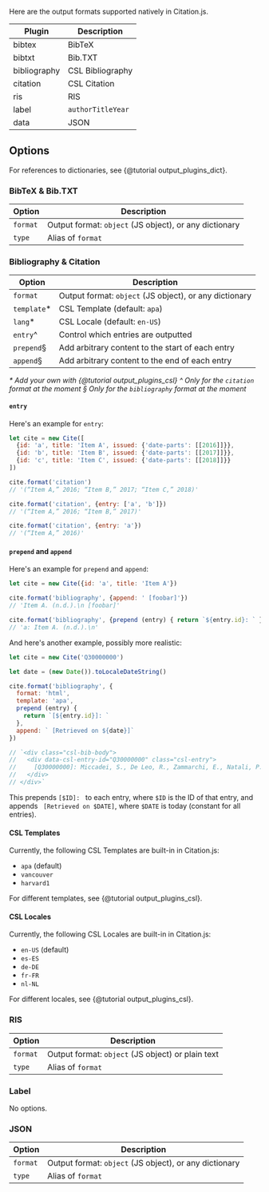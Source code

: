 Here are the output formats supported natively in Citation.js.

| Plugin | Description |
|--------|-------------|
| bibtex | BibTeX      |
| bibtxt | Bib.TXT     |
| bibliography | CSL Bibliography |
| citation | CSL Citation |
| ris    | RIS         |
| label  | `authorTitleYear` |
| data   | JSON        |

## Options

For references to dictionaries, see {@tutorial output_plugins_dict}.

### BibTeX & Bib.TXT

| Option | Description |
|--------|-------------|
| `format` | Output format: `object` (JS object), or any dictionary |
| `type` | Alias of `format` |

### Bibliography & Citation

| Option | Description |
|--------|-------------|
| `format` | Output format: `object` (JS object), or any dictionary |
| `template`* | CSL Template (default: `apa`) |
| `lang`* | CSL Locale (default: `en-US`) |
| `entry`^ | Control which entries are outputted |
| `prepend`§ | Add arbitrary content to the start of each entry |
| `append`§ | Add arbitrary content to the end of each entry |

_* Add your own with {@tutorial output_plugins_csl}_
_^ Only for the `citation` format at the moment_
_§ Only for the `bibliography` format at the moment_

#### `entry`

Here's an example for `entry`:

```js
let cite = new Cite([
  {id: 'a', title: 'Item A', issued: {'date-parts': [[2016]]}},
  {id: 'b', title: 'Item B', issued: {'date-parts': [[2017]]}},
  {id: 'c', title: 'Item C', issued: {'date-parts': [[2018]]}}
])

cite.format('citation')
// '(“Item A,” 2016; “Item B,” 2017; “Item C,” 2018)'

cite.format('citation', {entry: ['a', 'b']})
// '(“Item A,” 2016; “Item B,” 2017)'

cite.format('citation', {entry: 'a'})
// '(“Item A,” 2016)'
```

#### `prepend` and `append`

Here's an example for `prepend` and `append`:

```js
let cite = new Cite({id: 'a', title: 'Item A'})

cite.format('bibliography', {append: ' [foobar]'})
// 'Item A. (n.d.).\n [foobar]'

cite.format('bibliography', {prepend (entry) { return `${entry.id}: ` }})
// 'a: Item A. (n.d.).\n'
```

And here's another example, possibly more realistic:

```js
let cite = new Cite('Q30000000')

let date = (new Date()).toLocaleDateString()

cite.format('bibliography', {
  format: 'html',
  template: 'apa',
  prepend (entry) {
    return `[${entry.id}]: `
  },
  append: ` [Retrieved on ${date}]`
})

// `<div class="csl-bib-body">
//   <div data-csl-entry-id="Q30000000" class="csl-entry">
//     [Q30000000]: Miccadei, S., De Leo, R., Zammarchi, E., Natali, P. G., &#38; Civitareale, D. (2002). The Synergistic Activity of Thyroid Transcription Factor 1 and Pax 8 Relies on the Promoter/Enhancer Interplay. <i>Molecular Endocrinology</i>, <i>16</i>(4), 837–846. https://doi.org/10.1210/MEND.16.4.0808 [Retrieved on 2018-7-10]
//   </div>
// </div>`
```

This prepends `[$ID]: ` to each entry, where `$ID` is the ID of that entry, and appends ` [Retrieved on $DATE]`, where `$DATE` is today (constant for all entries).

#### CSL Templates

Currently, the following CSL Templates are built-in in Citation.js:

  * `apa` (default)
  * `vancouver`
  * `harvard1`

For different templates, see {@tutorial output_plugins_csl}.

#### CSL Locales

Currently, the following CSL Locales are built-in in Citation.js:

  * `en-US` (default)
  * `es-ES`
  * `de-DE`
  * `fr-FR`
  * `nl-NL`

For different locales, see {@tutorial output_plugins_csl}.

### RIS

| Option | Description |
|--------|-------------|
| `format` | Output format: `object` (JS object) or plain text |
| `type` | Alias of `format` |

### Label

No options.

### JSON

| Option | Description |
|--------|-------------|
| `format` | Output format: `object` (JS object), or any dictionary |
| `type` | Alias of `format` |
